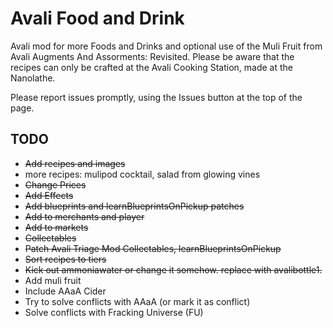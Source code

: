 # Avali Food and Drink
Avali mod for more Foods and Drinks and optional use of the Muli Fruit from Avali Augments And Assorments: Revisited. Please be aware that the recipes can only be crafted at the Avali Cooking Station, made at the Nanolathe.

Please report issues promptly, using the Issues button at the top of the page. 

## TODO
* ~~Add recipes and images~~
* more recipes: mulipod cocktail, salad from glowing vines
* ~~Change Prices~~
* ~~Add Effects~~
* ~~Add blueprints and learnBlueprintsOnPickup patches~~
* ~~Add to merchants and player~~
* ~~Add to markets~~
* ~~Collectables~~
* ~~Patch Avali Triage Mod Collectables, learnBlueprintsOnPickup~~
* ~~Sort recipes to tiers~~
* ~~Kick out ammoniawater or change it somehow. replace with avalibottle1.~~
* Add muli fruit
* Include AAaA Cider
* Try to solve conflicts with AAaA (or mark it as conflict)
* Solve conflicts with Fracking Universe (FU)
